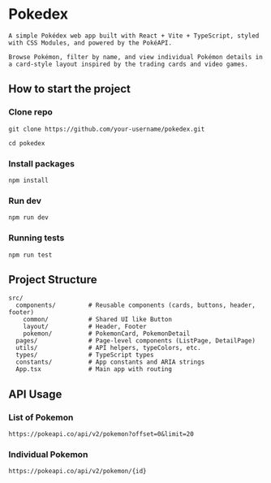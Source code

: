 # Pokedex

`A simple Pokédex web app built with React + Vite + TypeScript, styled with CSS Modules, and powered by the PokéAPI.`

`Browse Pokémon, filter by name, and view individual Pokémon details in a card-style layout inspired by the trading cards and video games.`

## How to start the project

### Clone repo

`git clone https://github.com/your-username/pokedex.git`

`cd pokedex`

### Install packages

`npm install`

### Run dev

`npm run dev`

### Running tests

`npm run test`

## Project Structure

```
src/
  components/         # Reusable components (cards, buttons, header, footer)
    common/           # Shared UI like Button
    layout/           # Header, Footer
    pokemon/          # PokemonCard, PokemonDetail
  pages/              # Page-level components (ListPage, DetailPage)
  utils/              # API helpers, typeColors, etc.
  types/              # TypeScript types
  constants/          # App constants and ARIA strings
  App.tsx             # Main app with routing
```


## API Usage

### List of Pokemon

`https://pokeapi.co/api/v2/pokemon?offset=0&limit=20`

### Individual Pokemon

`https://pokeapi.co/api/v2/pokemon/{id}`
